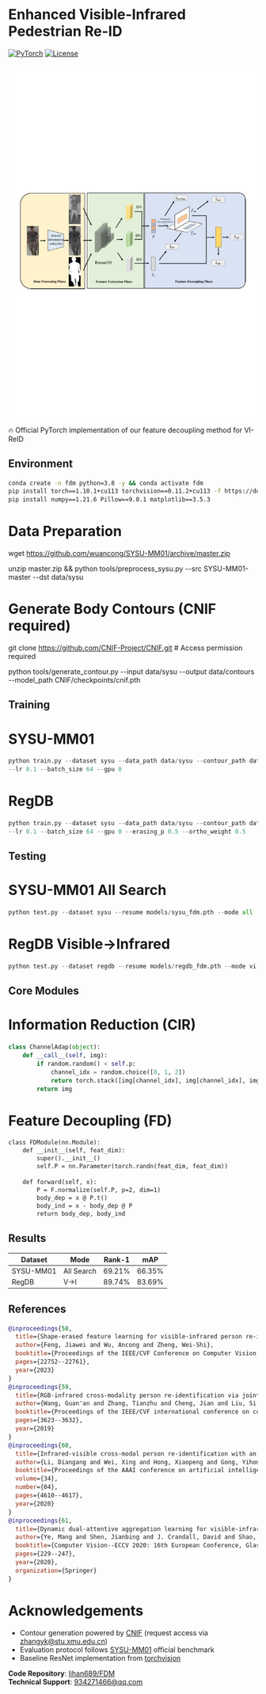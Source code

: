 # Enhanced Visible-Infrared Pedestrian Re-ID 
[![PyTorch](https://img.shields.io/badge/PyTorch-1.10.1-red)](https://pytorch.org/) 
[![License](https://img.shields.io/badge/License-MIT-yellow)](https://opensource.org/licenses/MIT)

![Framework](https://raw.githubusercontent.com/lihan689/FDM/main/Fig2.png)

🔥 Official PyTorch implementation of our feature decoupling method for VI-ReID

## Environment
```bash
conda create -n fdm python=3.8 -y && conda activate fdm
pip install torch==1.10.1+cu113 torchvision==0.11.2+cu113 -f https://download.pytorch.org/whl/cu113/torch_stable.html
pip install numpy==1.21.6 Pillow==9.0.1 matplotlib==3.5.3
```

# Data Preparation 

wget https://github.com/wuancong/SYSU-MM01/archive/master.zip

unzip master.zip && python tools/preprocess_sysu.py --src SYSU-MM01-master --dst data/sysu

# Generate Body Contours (CNIF required)

git clone https://github.com/CNIF-Project/CNIF.git  # Access permission required

python tools/generate_contour.py --input data/sysu --output data/contours --model_path CNIF/checkpoints/cnif.pth

## Training

# SYSU-MM01 
```python
python train.py --dataset sysu --data_path data/sysu --contour_path data/sysu_contour
--lr 0.1 --batch_size 64 --gpu 0
```
# RegDB
```python
python train.py --dataset sysu --data_path data/sysu --contour_path data/contours \
--lr 0.1 --batch_size 64 --gpu 0 --erasing_p 0.5 --ortho_weight 0.5
```

## Testing
# SYSU-MM01 All Search
```python
python test.py --dataset sysu --resume models/sysu_fdm.pth --mode all
```
# RegDB Visible→Infrared
```python
python test.py --dataset regdb --resume models/regdb_fdm.pth --mode vi
```
## Core Modules

# Information Reduction (CIR)
```python
class ChannelAdap(object):
    def __call__(self, img):
        if random.random() < self.p:
            channel_idx = random.choice([0, 1, 2])
            return torch.stack([img[channel_idx], img[channel_idx], img[channel_idx]])
        return img
```
# Feature Decoupling (FD)
```
class FDModule(nn.Module):
    def __init__(self, feat_dim):
        super().__init__()
        self.P = nn.Parameter(torch.randn(feat_dim, feat_dim))
        
    def forward(self, x):
        P = F.normalize(self.P, p=2, dim=1)
        body_dep = x @ P.t()
        body_ind = x - body_dep @ P
        return body_dep, body_ind
```
## Results

| Dataset    | Mode         | Rank-1 | mAP  | 
|-----------|--------------|--------|------|
| SYSU-MM01 | All Search   | 69.21% | 66.35% | 
| RegDB     | V→I          | 89.74% | 83.69% | 

## References
```bibtex
@inproceedings{58,
  title={Shape-erased feature learning for visible-infrared person re-identification},
  author={Feng, Jiawei and Wu, Ancong and Zheng, Wei-Shi},
  booktitle={Proceedings of the IEEE/CVF Conference on Computer Vision and Pattern Recognition},
  pages={22752--22761},
  year={2023}
}
@inproceedings{59,
  title={RGB-infrared cross-modality person re-identification via joint pixel and feature alignment},
  author={Wang, Guan'an and Zhang, Tianzhu and Cheng, Jian and Liu, Si and Yang, Yang and Hou, Zengguang},
  booktitle={Proceedings of the IEEE/CVF international conference on computer vision},
  pages={3623--3632},
  year={2019}
}
@inproceedings{60,
  title={Infrared-visible cross-modal person re-identification with an x modality},
  author={Li, Diangang and Wei, Xing and Hong, Xiaopeng and Gong, Yihong},
  booktitle={Proceedings of the AAAI conference on artificial intelligence},
  volume={34},
  number={04},
  pages={4610--4617},
  year={2020}
}
@inproceedings{61,
  title={Dynamic dual-attentive aggregation learning for visible-infrared person re-identification},
  author={Ye, Mang and Shen, Jianbing and J. Crandall, David and Shao, Ling and Luo, Jiebo},
  booktitle={Computer Vision--ECCV 2020: 16th European Conference, Glasgow, UK, August 23--28, 2020, Proceedings, Part XVII 16},
  pages={229--247},
  year={2020},
  organization={Springer}
}
```
# Acknowledgements
- Contour generation powered by [CNIF](https://github.com/CNIF-Project/CNIF) (request access via zhangyk@stu.xmu.edu.cn)
- Evaluation protocol follows [SYSU-MM01](https://github.com/wuancong/SYSU-MM01) official benchmark
- Baseline ResNet implementation from [torchvision](https://pytorch.org/vision/stable/models.html)

**Code Repository**: [lihan689/FDM](https://github.com/lihan689/FDM)  
**Technical Support**: 934271466@qq.com
